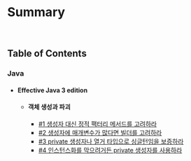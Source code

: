# Summary

<br>

## Table of Contents

### Java

- #### Effective Java 3 edition
  - #### 객체 생성과 파괴
    - [#1 생성자 대신 정적 팩터리 메서드를 고려하라](java/effective-java-3rd/01_static_factory_method.md)
    - [#2 생성자에 매개변수가 많다면 빌더를 고려하라](java/effective-java-3rd/02_consider_builder_when_many_parameters_exists.md)
    - [#3 private 생성자나 열거 타입으로 싱글턴임을 보증하라](java/effective-java-3rd/03_gurantee_singletone.md)
    - [#4 인스턴스화를 막으려거든 private 생성자를 사용하라](java/effective-java-3rd/04_use_private_when_avoiding_instance.md)